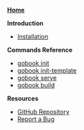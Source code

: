 [**Home**](/)

**Introduction**
- [Installation](intro-installation)

**Commands Reference**
- [gobook init](command-init)
- [gobook init-template](command-init-template)
- [gobook serve](command-serve)
- [gobook build](command-build)

**Resources**
- [GitHub Repository](https://github.com/MathiasDPX/gobook)
- [Report a Bug](https://github.com/MathiasDPX/gobook/issues)
